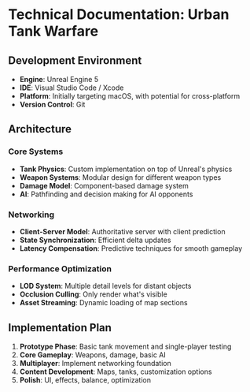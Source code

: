 # Technical Documentation: Urban Tank Warfare

## Development Environment
- **Engine**: Unreal Engine 5
- **IDE**: Visual Studio Code / Xcode
- **Platform**: Initially targeting macOS, with potential for cross-platform
- **Version Control**: Git

## Architecture
### Core Systems
- **Tank Physics**: Custom implementation on top of Unreal's physics
- **Weapon Systems**: Modular design for different weapon types
- **Damage Model**: Component-based damage system
- **AI**: Pathfinding and decision making for AI opponents

### Networking
- **Client-Server Model**: Authoritative server with client prediction
- **State Synchronization**: Efficient delta updates
- **Latency Compensation**: Predictive techniques for smooth gameplay

### Performance Optimization
- **LOD System**: Multiple detail levels for distant objects
- **Occlusion Culling**: Only render what's visible
- **Asset Streaming**: Dynamic loading of map sections

## Implementation Plan
1. **Prototype Phase**: Basic tank movement and single-player testing
2. **Core Gameplay**: Weapons, damage, basic AI
3. **Multiplayer**: Implement networking foundation
4. **Content Development**: Maps, tanks, customization options
5. **Polish**: UI, effects, balance, optimization